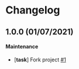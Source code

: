# Changelog

## 1.0.0 (01/07/2021)

#### Maintenance

- [**task**] Fork project [#1](https://github.com/McShelby/hugo-theme-relearn/issues/1)
